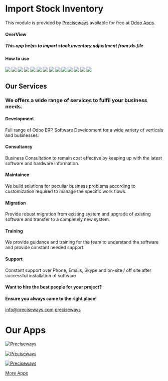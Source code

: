 # Import Stock Inventory

This module is provided by [Preciseways](preciseways.com) available for free at [Odoo Apps](https://apps.odoo.com/apps/modules/14.0/pways_import_stock_inventory/).

#### OverView

##### This app helps to import stock inventory adjustment from xls file

#### How to use

![](static/description/img/img1.png) ![](static/description/img/img2.png) ![](static/description/img/img3.png) ![](static/description/img/img4.png) ![](static/description/img/img5.png) ![](static/description/img/img6.png) ![](static/description/img/img7.png) ![](static/description/img/img8.png) ![](static/description/img/img9.png) ![](static/description/img/img10.png) ![](static/description/img/img11.png) ![](static/description/img/img12.png) ![](static/description/img/img13.png) ![](static/description/img/img14.png)

Our Services
------------

### We offers a wide range of services to fulfil your business needs.

#### Development

Full range of Odoo ERP Software Development for a wide variety of verticals and businesses.

  

#### Consultancy

Business Consultation to remain cost effective by keeping up with the latest software and hardware information.

  

#### Maintaince

We build solutions for peculiar business problems according to customization required to manage the specific work flows.

  

#### Migration

Provide robust migration from existing system and upgrade of existing software and transfer to a completely new system.

  

#### Training

We provide guidance and training for the team to understand the software and provide constant needed support.

  

#### Support

Constant support over Phone, Emails, Skype and on-site / off site after successful installation of software

  

#### Want to hire the best people for your project?

#### Ensure you always came to the right place!

[info@preciseways.com](mailto:support@preciseways.com) [preciseways](skype:preciseways?chat)

Our Apps
========

[![Preciseways](static/description/img/app_1.png)](https://apps.odoo.com/apps/modules/14.0/pways_direct_transfer/)

[![Preciseways](static/description/img/app_2.png)](https://apps.odoo.com/apps/modules/14.0/pways_hr_leave_carry_forward/ )

[![Preciseways](static/description/img/app_3.png)](https://apps.odoo.com/apps/modules/14.0/pways_pos_summary_report/)

[More Apps](https://apps.odoo.com/apps/modules/browse?search=preciseways)

